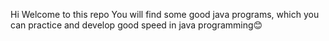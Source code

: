 Hi Welcome to this repo
You will find some good java programs, which you can practice and develop good speed in java programming😊